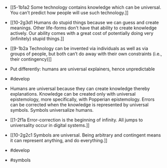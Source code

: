 - [[5-1b1a2 Some technology contains knowledge which can be universal. You can’t predict how people will use such technology.]]
- [[10-2g3d1 Humans do stupid things because we can guess and create meanings. Other life-forms don't have that ability to create knowledge actively. Our ability comes with a great cost of potentially doing very (infinitely) stupid things.]]

- [[9-1b2a Technology can be invented via individuals as well as via groups of people, but both can’t do away with their own constraints (i.e., their contingency)]]

- Put differently: humans are universal explainers, hence unpredictable
- #develop

- Humans are universal because they can create knowledge thereby explanations. Knowledge can be created only with universal epistemology, more specifically, with Popperian epistemology. Errors can be corrected when the knowledge is represented by universal symbols. Symbols universalize humans.
- [[1-2f1a Error-correction is the beginning of infinity. All jumps to universality occur in digital systems.]]
- [[10-2g2c1 Symbols are universal. Being arbitrary and contingent means it can represent anything, and do everything.]]
- #develop
- #symbols
